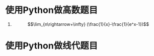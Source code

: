 # 使用Python做高数题目
1)  $$\lim_{n\rightarrow+\infty} (\frac{1}{x}-\frac{1}{e^x-1})$$       


# 使用Python做线代题目